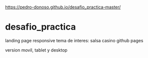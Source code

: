 https://pedro-donoso.github.io/desafio_practica-master/

# desafio_practica
landing page responsive
tema de interes: salsa casino
github pages

version movil, tablet y desktop
